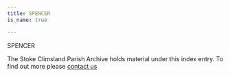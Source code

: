 ```yaml
---
title: SPENCER
is_name: true

---
```


SPENCER


The Stoke Climsland Parish Archive holds material under this index entry. To find out more please [contact us](/contact/)
